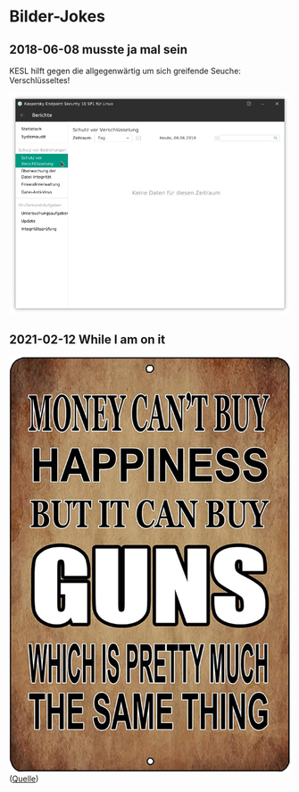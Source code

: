 # Bilder-Jokes

## 2018-06-08 musste ja mal sein

KESL hilft gegen die allgegenwärtig um sich greifende Seuche:  Verschlüsseltes!

![KESL schützt vor Verschlüsselung](img/kesl-abhilfe.png)

## 2021-02-12 While I am on it

![Money can't buy HAPPINESS but it can buy GUNS which is pretty the same thing](img/guns.png) ([Quelle](https://www.amazon.com/Rogue-River-Tactical-Funny-Happiness/dp/B07DMS5K8Z/))

